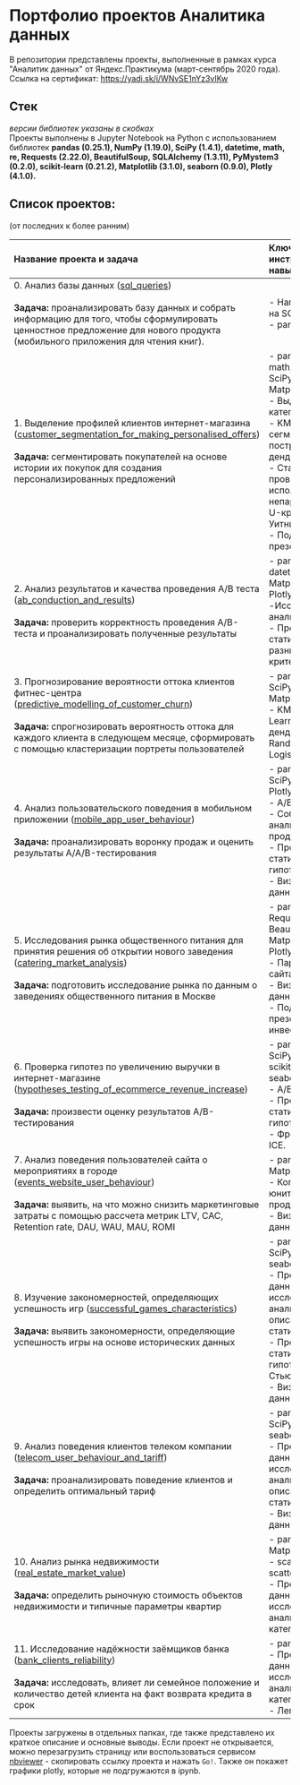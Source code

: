 # Портфолио проектов Аналитика данных
В репозитории представлены проекты, выполненные в рамках курса "Аналитик данных" от Яндекс.Практикума (март-сентябрь 2020 года).<br>
Ссылка на сертификат: https://yadi.sk/i/WNvSE1nYz3vIKw<br>

## Стек<br>
*версии библиотек указаны в скобках*<br>
Проекты выполнены в Jupyter Notebook на Python с использованием библиотек **pandas (0.25.1), NumPy (1.19.0), SciPy (1.4.1), datetime, math, re, Requests (2.22.0), BeautifulSoup, SQLAlchemy (1.3.11), PyMystem3 (0.2.0), scikit-learn (0.21.2), Matplotlib (3.1.0), seaborn (0.9.0), Plotly (4.1.0).**

## Список проектов:<br>
(от последних к более ранним)<br>

|Название проекта и задача|Ключевые инструменты и навыки|
|:--- |:----------------|
|0. Анализ базы данных ([sql_queries](https://github.com/DariaStaroff/data_analytics_projects_rus/tree/main/sql_queries)) <br> <br> **Задача:** проанализировать базу данных и собрать информацию для того, чтобы сформулировать ценностное предложение для нового продукта (мобильного приложения для чтения книг).|- Написание запросов на SQL <br> - pandas, SQLAlchemy|
| 1. Выделение профилей клиентов интернет-магазина ([customer_segmentation_for_making_personalised_offers](https://github.com/DariaStaroff/data_analytics_projects_rus/tree/main/customer_segmentation_for_making_personalised_offers)) <br> <br> **Задача:**  сегментировать покупателей на основе истории их покупок для создания персонализированных предложений  | - pandas, NumPy, re, math, scikit-learn, SciPy, seaborn, Matplotlib; <br> - Выделение категорий;  <br> - KMeans для сегментации, построение дендрограммы; <br> - Статистическая проверка гипотез с использованием непараметрического U-критерия Манна-Уитни; <br> - Подготовка презентации. |
| 2. Анализ результатов и качества проведения А/В теста ([ab_conduction_and_results](https://github.com/DariaStaroff/data_analytics_projects_rus/tree/main/ab_conduction_and_results))<br> <br> **Задача:** проверить корректность проведения А/В-теста и проанализировать полученные результаты| - pandas, NumPy, datetime, math, Matplotlib, seaborn, Plotly; <br> -Исследовательский анализ данных; <br> - Проверка статистической разницы долей z-критерием.|
|3. Прогнозирование вероятности оттока клиентов фитнес-центра ([predictive_modelling_of_customer_churn](https://github.com/DariaStaroff/data_analytics_projects_rus/tree/main/predictive_modelling_of_customer_churn)) <br> <br> **Задача:** спрогнозировать вероятность оттока для каждого клиента в следующем месяце, сформировать с помощью кластеризации портреты пользователей|- pandas, NumPy, SciPy, scikit-learn, Matplotlib, seaborn; <br> - KMeans, Machine Learning, дендрограмма, RandomForestClassifier, LogisticRegression.|
|4. Анализ пользовательского поведения в мобильном приложении ([mobile_app_user_behaviour](https://github.com/DariaStaroff/data_analytics_projects_rus/tree/main/mobile_app_user_behaviour))<br> <br> **Задача:** проанализировать воронку продаж и оценить результаты A/A/B-тестирования|- pandas, NumPy, SciPy, math, Matplotlib, Plotly; <br> - A/B-тестирование; <br> - Событийная аналитика, продуктовые метрики;  <br> - Проверка статистических гипотез; <br> - Визуализация данных.|
|5. Исследования рынка общественного питания для принятия решения об открытии нового заведения ([catering_market_analysis](https://github.com/DariaStaroff/data_analytics_projects_rus/tree/main/catering_market_analysis))<br> <br> **Задача:** подготовить исследование рынка по данным о заведениях общественного питания в Москве|- pandas, NumPy, Requests, BeautifulSoup, Matplotlib, seaborn, Plotly; <br> - Парсинг данных с сайта; <br> - Визуализация данных; <br> - Подготовка презентации для инвесторов.|
|6. Проверка гипотез по увеличению выручки в интернет-магазине ([hypotheses_testing_of_ecommerce_revenue_increase](https://github.com/DariaStaroff/data_analytics_projects_rus/tree/main/hypotheses_testing_of_ecommerce_revenue_increase))<br> <br> **Задача:** произвести оценку результатов A/B-тестирования|- pandas, NumPy, SciPy, math, datetime, scikit-learn, Matplotlib, seaborn; <br> - A/B-тестирование;  <br> - Проверка статистических гипотез; <br> - Фреймворк RICE, ICE.|
|7. Анализ поведения пользователей сайта о мероприятиях в городе ([events_website_user_behaviour](https://github.com/DariaStaroff/data_analytics_projects_rus/tree/main/events_website_user_behaviour))<br> <br> **Задача:** выявить, на что можно снизить маркетинговые затраты с помощью  рассчета метрик LTV, CAC, Retention rate, DAU, WAU, MAU, ROMI|- pandas, NumPy, Matplotlib; <br> - Когортный анализ, юнит-экономика, продуктовые метрики; <br> - Визуализация данных.|
|8. Изучение закономерностей, определяющих успешность игр ([successful_games_characteristics](https://github.com/DariaStaroff/data_analytics_projects_rus/tree/main/successful_games_characteristics))<br> <br> **Задача:** выявить закономерности, определяющие успешность игры на основе исторических данных|- pandas, NumPy, SciPy, math, Matplotlib, seaborn; <br> - Предобработка данных, исследовательский анализ данных, описательная статистика; <br> - Проверка статистических гипотез, критерий Стьюдента; <br> - Визуализация данных.|
|9. Анализ поведения клиентов телеком компании ([telecom_user_behaviour_and_tariff](https://github.com/DariaStaroff/data_analytics_projects_rus/tree/main/telecom_user_behaviour_and_tariff))<br> <br> **Задача:** проанализировать поведение клиентов и определить  оптимальный тариф|- pandas, NumPy, SciPy, math, Matplotlib, seaborn; <br> - Предобработка данных, исследовательский анализ данных, описательная статистика; <br> - Визуализация данных.|
|10. Анализ рынка недвижимости ([real_estate_market_value](https://github.com/DariaStaroff/data_analytics_projects_rus/tree/main/real_estate_market_value))<br> <br> **Задача:** определить рыночную стоимость объектов недвижимости и типичные параметры квартир|- pandas, NumPy, Matplotlib, seaborn; <br> -  scattermatrix, scatterplot; <br> - Предобработка данных, исследовательский анализ данных, категоризация.|
|11. Исследование надёжности заёмщиков банка ([bank_clients_reliability](https://github.com/DariaStaroff/data_analytics_projects_rus/tree/main/bank_clients_reliability))<br> <br> **Задача:** исследовать, влияет ли семейное положение и количество детей клиента на факт возврата кредита в срок|- pandas, PyMystem; <br> - Предобработка данных, исследовательский анализ данных, категоризация; <br> - Лемматизация.

Проекты загружены в отдельных папках, где также представлено их краткое описание и основные выводы. Если проект не открывается, можно перезагрузить страницу или воспользоваться сервисом [nbviewer](https://nbviewer.jupyter.org/) - скопировать ссылку проекта и нажать `Go!`. Также он покажет графики plotly, которые не подгружаются в ipynb. 
